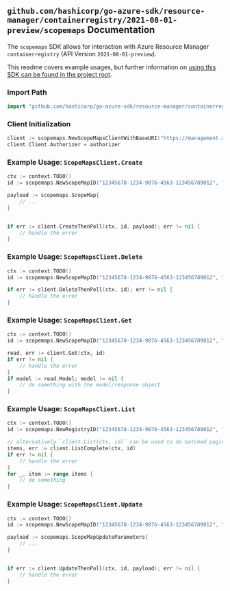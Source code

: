 
## `github.com/hashicorp/go-azure-sdk/resource-manager/containerregistry/2021-08-01-preview/scopemaps` Documentation

The `scopemaps` SDK allows for interaction with Azure Resource Manager `containerregistry` (API Version `2021-08-01-preview`).

This readme covers example usages, but further information on [using this SDK can be found in the project root](https://github.com/hashicorp/go-azure-sdk/tree/main/docs).

### Import Path

```go
import "github.com/hashicorp/go-azure-sdk/resource-manager/containerregistry/2021-08-01-preview/scopemaps"
```


### Client Initialization

```go
client := scopemaps.NewScopeMapsClientWithBaseURI("https://management.azure.com")
client.Client.Authorizer = authorizer
```


### Example Usage: `ScopeMapsClient.Create`

```go
ctx := context.TODO()
id := scopemaps.NewScopeMapID("12345678-1234-9876-4563-123456789012", "example-resource-group", "registryValue", "scopeMapValue")

payload := scopemaps.ScopeMap{
	// ...
}


if err := client.CreateThenPoll(ctx, id, payload); err != nil {
	// handle the error
}
```


### Example Usage: `ScopeMapsClient.Delete`

```go
ctx := context.TODO()
id := scopemaps.NewScopeMapID("12345678-1234-9876-4563-123456789012", "example-resource-group", "registryValue", "scopeMapValue")

if err := client.DeleteThenPoll(ctx, id); err != nil {
	// handle the error
}
```


### Example Usage: `ScopeMapsClient.Get`

```go
ctx := context.TODO()
id := scopemaps.NewScopeMapID("12345678-1234-9876-4563-123456789012", "example-resource-group", "registryValue", "scopeMapValue")

read, err := client.Get(ctx, id)
if err != nil {
	// handle the error
}
if model := read.Model; model != nil {
	// do something with the model/response object
}
```


### Example Usage: `ScopeMapsClient.List`

```go
ctx := context.TODO()
id := scopemaps.NewRegistryID("12345678-1234-9876-4563-123456789012", "example-resource-group", "registryValue")

// alternatively `client.List(ctx, id)` can be used to do batched pagination
items, err := client.ListComplete(ctx, id)
if err != nil {
	// handle the error
}
for _, item := range items {
	// do something
}
```


### Example Usage: `ScopeMapsClient.Update`

```go
ctx := context.TODO()
id := scopemaps.NewScopeMapID("12345678-1234-9876-4563-123456789012", "example-resource-group", "registryValue", "scopeMapValue")

payload := scopemaps.ScopeMapUpdateParameters{
	// ...
}


if err := client.UpdateThenPoll(ctx, id, payload); err != nil {
	// handle the error
}
```
